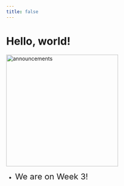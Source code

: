 ```yaml
---
title: false
---
```


<meta http-equiv="refresh" content="600"/>

# Hello, world!

<img src="https://bordertherapy.com/wp-content/uploads/2018/05/announcements-border-therapy.jpg" alt="announcements" height="300">  

- <span style="font-size: 22px;">We are on Week 3!</span>




<!-- ### Your [Summer Assignment](\apcsp\curriculum\summer-assignment) is live now!!

This is CS50 AP, Harvard University's introduction to the intellectual enterprises of computer science and the art of programming for students in high school, which satisfies the College Board's AP CS Principles curriculum framework.

<iframe width="75%" src="https://www.youtube.com/embed/tZxLMIk_SaY" title="YouTube video player" frameborder="0" allow="accelerometer; autoplay; clipboard-write; encrypted-media; gyroscope; picture-in-picture" allowfullscreen></iframe> -->


<!-- <img src="https://www.dominicavibes.dm/wp-content/uploads/2016/09/Announcement-Icon.jpg" alt="announcement" height="300">  -->



